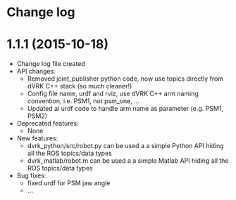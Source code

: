 Change log
==========

1.1.1 (2015-10-18)
==================

* Change log file created
* API changes:
  * Removed joint_publisher python code, now use topics directly from dVRK C++ stack (so much cleaner!)
  * Config file name, urdf and rviz, use dVRK C++ arm naming convention, i.e. PSM1, not psm_one, ...
  * Updated al urdf code to handle arm name as parameter (e.g. PSM1, PSM2)
* Deprecated features:
  * None
* New features:
  * dvrk_python/src/robot.py can be used a a simple Python API hiding all the ROS topics/data types 
  * dvrk_matlab/robot.m can be used a a simple Matlab API hiding all the ROS topics/data types 
* Bug fixes:
  * fixed urdf for PSM jaw angle
  * ...
